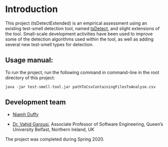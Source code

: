# Introduction

This project (tsDetectExtended) is an empirical assessment using an existing test-smell detection tool, named [tsDetect](https://testsmells.github.io/pages/testsmelldetector-architecture.html), and slight extensions of the tool. Small-scale development activities have been used to improve some of the detection algorithms used within the tool, as well as adding several new test-smell types  for detection.

## Usage manual:
To run the project, run the following command in command-line in the root directory of this project: 
```
java -jar test-smell-tool.jar pathToCsvContainingFilesToAnalyse.csv
```

## Development team 
* [Niamh Duffy](https://www.linkedin.com/in/niamh-duffy-aa874a146/)

* [Dr. Vahid Garousi](https://www.vgarousi.com), Associate Professor of Software Engineering, Queen’s University Belfast, Northern Ireland, UK

The project was completed during Spring 2020.
